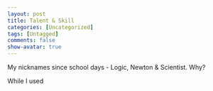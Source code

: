 ```yaml
---
layout: post
title: Talent & Skill
categories: [Uncategorized]
tags: [Untagged]
comments: false
show-avatar: true
---
```


My nicknames since school days - Logic, Newton &amp; Scientist. Why?

While I used